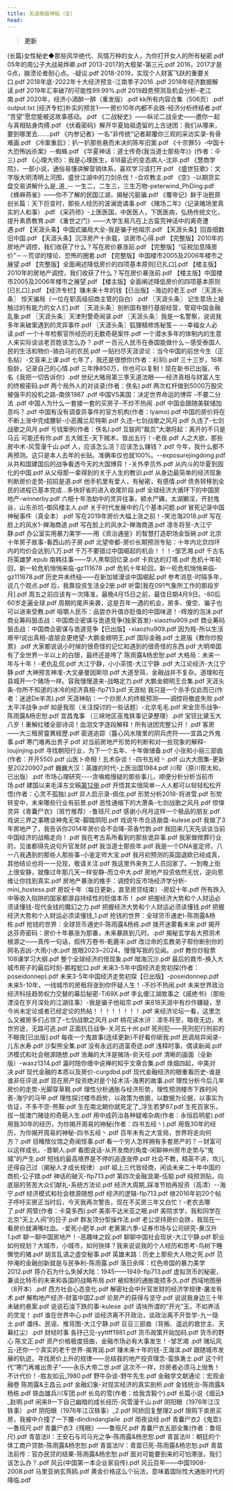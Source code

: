 ```yaml
---
title: 天涯绝版神贴（全）
head:
---
```



> **更新**

(长篇)女性秘史◆那些风华绝代、风情万种的女人，为你打开女人的所有秘密.pdf
05年的周公子大战易烨卿.pdf
2013-2017的大框架-第三元.pdf
2016，2017才是G点，崩溃论者耐心点。-疑议.pdf
2018-2019，实现个人财富飞跃的重要关口.pdf
2018年底-2022年十大经济预言-江南季子2016 .pdf
2018年经济数据解读.pdf
2019年汇率破7的可能性99.99%.pdf
2019趋势预测及机会分析-老江南.pdf
2020年，经济小酒醉一醉（重发版）.pdf
kk所有内容合集（506页）.pdf
output.txt
[经济专栏]朴实的预言1——房价10年内都不会跌-经济分析终结者.pdf
“苦望”愿您能被这故事感动。.pdf
《二战秘史》——纵论二战全史——邀你一起与真相贴身肉搏.pdf
《伏羲密码》解开华夏始祖遗留的上古谜团：我们从哪来，要到哪里去…….pdf
《内参记者》一名“非传统”记者颠覆你三观的采访实录-有骨难画.pdf
《冷案重启》：扒一扒那些悬而未决的陈年旧案.pdf
《十宗罪5》-中国十大恐怖凶杀案》--蜘蛛.pdf
《华夏神话：道士传奇(我当道士那些年)》(作者：仐三).pdf
《心理大师》：我是心理医生，818最近的变态病人-沈非.pdf
《慧商学院》，一部小说，通俗易懂讲解营销体系，喜欢学习请打开.pdf
《盛世狂歌》：文字版大明清明上河图，盛世江湖中的刀剑杀伐！-合欢教主.pdf
《空》-以期货实盘交易讲解什么是_道_-- 一生二，二生三，三生万物-peterwind_PhDing.pdf
《蜂麻燕雀》——你不了解的民国江湖，揭秘污脏骗.pdf
《覆帝记》鲜于冶銋原创长篇：天下巨变时，那些人经历的波澜诡谲事.pdf
《赌场二年》（记录赌场里真实的人和事）.pdf
《采药师》-上医医国，中医医人，下医医病，弘扬传统文化，提升素质教育.pdf
《重世之门》——大学生易凡在上古蛮荒神话中的离奇遭遇.pdf
【天涯头条】中国式骗局大全-我是骗子他祖宗.pdf
【天涯头条】回首细数旧中国.pdf
【天涯头条】沉浮房产十余载，谈房市心得.pdf
【完整版】2010年的房地产调控，我们收获了什么？写在房价暴涨前.pdf
【完整版】“征税加息降房价”－－荒谬的理论、恐怖的圈套.pdf
【完整版】中国楼市2005及2006年楼市之展望.pdf
【完整版】全面阐述降低房价的四项基本原则[已扎口].pdf
【楼主版】2010年的房地产调控，我们收获了什么？写在房价暴涨前.pdf
【楼主版】中国楼市2005及2006年楼市之展望.pdf
【楼主版】全面阐述降低房价的四项基本原则[已扎口].pdf
【经济专栏】赚未来十年的钱【已出版】-海边的老王.pdf
〖天涯头条〗 惊天骗局（一位在职高级招商主管的自白）.pdf
〖天涯头条〗 记生意场上接触过的有能力的女人们.pdf
〖天涯头条〗剖析国有银行基层经营，管窥中国金融乱象.pdf
〖天涯头条〗天津刑警奇闻录.pdf
〖天涯头条〗我是一名警察，说说我多年来破案遇到的灵异事件.pdf
〖天涯头条〗狐狸精修炼秘笈－－-幸福女人必读.pdf
一个十年检察官所经历的无数奇葩案件.pdf
一个潜水多年的体制内的生意人来实际谈谈老百姓该怎么办？.pdf
一百元人民币在泰国能做什么－感受泰国人民的生活和物价-骑白马的农民.pdf
一贴扫尽天涯谬论：当今中国的前世今生（正名帖）-文盲来上课.pdf
七年了，我还是很想你(作者：衫玔).pdf
三十三岁，16年股龄，记录自己的心情.pdf
三年挣850万，你也可以复制！现在新书已出版，书名《我把一切告诉你》.pdf
世纪大赌局第三季天道法眼——经济真相与财富人生的终极密码.pdf
两个局外人的对谈录(作者：佚名).pdf
两次杠杆做到5000万股灾被强平的投机之路-南侠1987 .pdf
中国VS美国：决定世界命运的博弈 -不要二分法 .pdf
中国人为什么一套接一套的买房子-不炒不热闹 .pdf
中国会跟随美联储加息吗？.pdf
中国有没有调查异事件的官方机构(作者：lyamo).pdf
中国的房价将在不断上涨中完成腰斩-小恶魔兰尼特斯.pdf
久违-七剑战歌之风月.pdf
久违了-七剑战歌之风月.pdf
亏钱案例(作者：佚名).pdf
互联网“裁员”大潮将起：离开的不只是马云 可能还有你.pdf
五大贼王-天下贼术，皆出五行！-老夜.pdf
人之大欲，那些房中术-风雪漫千山.pdf
人，应该怎么活？应该怎么赚钱？.pdf
今年，我什么都不再预测。这只是本人去年的长贴。准确率仅也就100%。--exposurejingdong.pdf
从共和国建国后的战争看透今天的大国博弈！-关外李员外.pdf
从内斗的华夏到固化的中国.pdf
从父母那一辈得到的关于人生的教训.pdf
从身边最简单的经济现象判断房价走势-招招是道.pdf
他手机里有爱人，有秘密，有感情.pdf
债务转移到全民的进程已基本完成...多快好省的进入收尾阶段.pdf
全球经济大循环下的中国房地产-winnerby.pdf
六相十年浩劫中的灵异往事，颍水尸媾，太湖獭淫，开封鬼谷，山东杀坑-御风楼主人.pdf
关于时代发展中的几个基本问题.pdf
冒死记录中国神秘事件（真全本）.pdf
写在2019年房价大幅上涨之前！-笑沧海2018.pdf
写在脸上的风水1-禅海商道.pdf
写在脸上的风水2-禅海商道.pdf
凛冬将至-大江宁静.pdf
办公室实用暴力美学——用《资治通鉴》的智慧打造职场金饭碗.pdf
北京十年房子故事-看西山的子房.pdf
北望帝都-房价长期预测专贴：十年内北京四环内的均价会达到八万.pdf
千万不要错过中国崛起的机会！！！-邹艺湘.pdf
千古名将英雄梦.epub
南韩往事——华人黑帮回忆录.pdf
卡宾达的灯塔.pdf
危机十年轮回，新一轮危机悄悄来临-gz111678 .pdf
危机十年轮回，新一轮危机悄悄来临-gz111678.pdf
历史并未终结——在新加坡漫谈中国崛起.pdf
参考消息-时隔多年，说几个观点.pdf
后，我靠投资生活全2册.pdf
听雷[我在091气象所工作的那段岁月].pdf
周五之前应该有一次降准，最晚4月15日之前，最佳日期4月9日。-80后60岁走遍全球.pdf
周期的尾声来袭，这是百年一遇的机会，房多、傻空、骗子也可以进来受教.pdf
咀嚼人民币：品尝亦升值亦贬值的中国味道！-辉煌的泡沫.pdf
商业筹码狙击战：中国商企密谋与诡道竞争(独家首发)-xiaozhu909.pdf
商业筹码狙击战：中国商企密谋与诡道竞争【已出版】-xiaozhu909.pdf
因为贱-所以生活艰辛!说出真相-底层会更绝望-大鹏金翅明王.pdf
国际金融.pdf
土匪版《教你炒股票》.pdf
大家都说说小时候的很奇怪的记忆和遇到的很奇怪的东西.pdf
大明帝国有了全世界一半以上的白银，最终还是垮了 陈雨露&杨忠恕.pdf
大格局：未来一年与十年！-老仇乱侃.pdf
大江宁静，小小茶馆-大江宁静 .pdf
大江论经济-大江宁静.pdf
大神预言神准-大文豪曼因斯坦.pdf
大道至简，金融战并不复杂。道理和在县城开一个赌场一样。容我慢慢道来-战略定力.pdf
大鹏金翅明王合集.pdf
天涯头条-你所不知道的冰冷的经济真相-flp713.pdf
天涯帖 我只是一个杀手仅此而已(作者：迷途De羊羔).pdf
天涯神贴：一个炒房人的终极预测——调控将撤底失败.pdf
太平洋战争.pdf
如是我观（关注探讨的一些话题）-北京毛毛.pdf
宋金货币战争-陈雨露&杨忠恕.pdf
宜昌鬼事 （三峡地区巫鬼轶事记录整理）.pdf
宝钗比黛玉大八岁！重解红楼全部诗词！血泪文字逐段解释！所有谜团完整公开！.pdf
客房——大三租房靈異經歷.pdf
密道追踪（簋心风水陵里的阴兵虎符——宜昌之外鬼事.pdf
寒门难再出贵子.pdf
对当前房地产形势的判断和对一些现象的解释-loujinjing.pdf
寻找朝阳行业，为下一个五年、十年做储备.pdf
小张和小丽三部曲(作者：开开550).pdf
山医卜命相！五术杂谈！-四书五经丶.pdf
山大大图集-更新至20220907.pdf
巍巍大汉：英雄的时代-上医治国1984.pdf
川帮（原川帮太和，已出版）.pdf
市场心理研究----贪嗔痴慢疑的那些事儿，顺便分析分析当前市场.pdf
建国以来毛泽东文稿[第12册](1966.1-1968.12).pdf
开悟其实很简单--人人都可以轻轻松松开悟(作者：心灵不孤独).pdf
异人启示录-佩伭.pdf
形势分析2018-将进雪.pdf
形势转变中，未来哪些行业有前景.pdf
恶性通缩下的大萧条-七剑战歌之风月.pdf
惊悚灵异《青囊尸衣》（斑竹推荐）-鲁班尺.pdf
感谢小月月这样一个极品的朋友.pdf
戏说三界之事瞎谈神鬼无常-脚踏阴阳.pdf
戏说牛市合适崩盘-kulese.pdf
我做了3年房地产了，我告诉你2014年房价会不会降-茶香竹韵.pdf
我回来几天先谈谈当前中国经济的战略走向！.pdf
我在考古系所看到的那些诡异事.pdf
我家做殡葬行业的，见谁都得先说句升官发财.pdf
我当道士那些年.pdf
我是一个DNA鉴定师，八一八我遇到的那些人那些事-小鉴定师大宝.pdf
我月初预测的英国退欧已经成真，其他结论也将一一兑现，敬请关注.pdf
我这里外来务工人员回家了。一到晚上街上很安静，就像过年那几天一样安静-而立中大.pdf
房地产投资依然无忧，逆向思维让你找到真实.pdf
房地产暴涨的推手：调控的反市场经济学分析-mini_hostess.pdf
房奴十年（每日更新，直至房贷结束）-房奴十年.pdf
所有跌入中等收入陷阱的国家都源自持续性的贬值本币！.pdf
把握经济大势和个人财运必须读懂钱-现代金钱的魔幻之力.pdf
把握经济大势和个人财运必须读懂钱.pdf
把握经济大势和个人财运必须读懂钱_1.pdf
抢钱的世界：全球货币通史Ⅰ-陈雨露&杨栋.pdf
抢钱的世界：全球货币通史Ⅱ-陈雨露&杨栋.pdf
拨开迷雾看未来.pdf
揭开达芬奇密码：房价十年暴涨为那番，未来暴跌到几时。.pdf
揭秘玄学各大预测术根源之——真传一句话，假传万卷书-乾鹿丰.pdf
改过命的玄教弟子帮你断别你的网名吉凶-大雨小水.pdf
放眼2023~2024，慢慢写我的见闻。.pdf
教你炒股票108课学习大纲.pdf
整个全球经济的怪现象.pdf
暗海沉沙.pdf
最后的救市-换入大城市房子的最后时刻-鹏程蛇口.pdf
未来3-5年中国经济走势初探(作者：poseidonnep).pdf
未来3-5年中国经济走势初探【已出版】-poseidonnep.pdf
未来5-10年，一线城市的房租将涨到你怀疑人生！-不炒不热闹.pdf
未来世界政治经济科技趋势权力交替的幕后秘密-Ti69X.pdf
李幺傻江湖故事之《戚绝书》（那些湮没在岁月深处的江湖往事）-我是骗子他祖宗.pdf
来818天涯中有炒作嫌疑，至今尚未定论或者已经定论的热帖！！！！！！！！.pdf
来经济论坛一看，这里怎么又被房多们占领了-七剑战歌之风月.pdf
桃花读水浒：凛冬将至，暗夜无边，末世穷途，无路可逃.pdf
正面抗日战争-关河五十州.pdf
死刑犯——死刑犯行刑前的不眠夜[已出版].pdf
每夜一个鬼故事(连续更新)不好看你砸我.pdf
民调局异闻录-儿东水寿.pdf
沙梨熊全集.pdf
没有永远的造富奇迹.pdf
浅释时事，偶读新闻.pdf
济模式和社会根源随想.pdf
浩瀚的大洋是赌场-俞天任.pdf
清晰的画面（全新版）-waxz1314.pdf
瀛时陪你缠中说禅的知乎文章合集.pdf
烽烟四起，中美对决.pdf
现代金融的本质以及房价-curgdbd.pdf
现代金融经济的眼重看历史-谁是谁非任评说.pdf
现在房产投资绝对是个技术活-海男的故事.pdf
理性分析今后几年房价的走势-光脚穿草鞋.pdf
理性分析通胀与经济形势，理性预测楼市下跌时间表-海宁的马甲.pdf
理性探讨楼市趋势，以政策为依据，以数据为论据，以事实为佐证，不多不空-熊鞍.pdf
生在南北朝你就死定了_浮生若梦87.pdf
生死百家乐，拔一拔澳门赌徒的奇葩人生.pdf
用中成药治各种疑难杂病(作者：永恒启明星).pdf
用我30年的经历，为你揭开周易的神秘(作者：四书五经丶).pdf
用我30年的经历，为你揭开周易的神秘-四书五经丶.pdf
百年未有之大变局，世界将走向何方？.pdf
目睹殡仪馆之奇闻怪事.pdf
看一个穷人怎样拥有多套房产的？－财富可以这样成长。-晋朝人.pdf
看图说话-从开发商的角度-闲聊神州房市走势与“鬼城”的产生.pdf
短线的最高境界是不停的追逐涨停.pdf
社会不教，精英不讲，坎儿还得自己过（揭秘人才成长规律）.pdf
祖上三代皆经商，闲谈未来二十年中国的商机-公子镔.pdf
神话的破灭-flp713.pdf
第四次金融浪潮-伍聪.pdf
纯预测贴，向底层的劳苦大众们献礼-系统方法论.pdf
经济大周期_踩准节拍再投资（高清）--海宁.pdf
经济模式和社会根源随想.pdf
经济的逻辑-flp713.pdf
继2016年初20个帖子呼吁买房正当时后，今天我再次警告，现在不买房三年又白忙！-老农去哪了.pdf
网管(作者：卡莫多西).pdf
美索不达米亚之眼.pdf
美院求学，我和同学在北京“天上人间”的日子.pdf
群友顶分型操作法.pdf
老公坚持房价会跌，我现在一看房价就满嘴吐血。-爱死小肥羊.pdf
老黄第六季-证券市场与公司研究-黄汉升1.pdf
聊一聊中国房地产！-恶趣味之奴.pdf
聊聊中国社会现状-大江宁静.pdf
职业如何规划？大城市，小城市，如何抉择？我来说说我的个人经历和思考-鸟树下睡懒觉的猪.pdf
胡言乱语之虚空秘事.pdf
英雄末路：历史上那些大人物之死.pdf
范仲淹的金融创新就是与民争利-陈雨露.pdf
落日余晖：红色帝国的暴力美学2012.pdf
蒋介石为什么失掉大陆：1945——1949-flp713.pdf
虚拟货币的秘密，兼谈比特币的未来和各国的战略布局.pdf
被抑制的通胀能捂多久.pdf
西域地图册（8开本）.pdf
西方社会心态变化.pdf
解密社会中升官发财的经济学规律-屠龙有术.pdf
解构地产经济-财富中国Z.pdf
论房产的获得与坚守.pdf
说说我身边三十年未破的悬案.pdf
说说石油下跌的事-kulese .pdf
请块所谓的“开光”玉，不如养活的灵宠！.pdf
谁在世界中心.pdf
谈经济离不开政治，谈政治离不开哲学-九一隐士.pdf
谶纬、民谣、推背图-大江宁静.pdf
豆豆三部曲（背叛、遥远的救世主、天幕红尘）.pdf
财经时事 各抒己见-yyttff1981.pdf
货币政策开始加码.pdf
货币的野心 陈文正.pdf
资产价格极度扭曲，金融市场必有大事发生！-邹艺湘 .pdf
赌坛风云-还你一个真实的老千世界-揭育润.pdf
赚未来十年的钱-王海滨.pdf
跟随城市发展的轨迹，寻找房价上升的规律——总结我的地产投资理念-蛮族勇士.pdf
这个时代”寒门再难出贵子”——永乐大帝二世.pdf
这次不一样，炒房者必须马上抛售！不计代价！-胜友如云_1980.pdf
野牛杂谈-野牛先生.pdf
金融学文献通论：宏观金融卷 陈雨露&王昌云.pdf
金融幻象-对现实经济的真实剖析.pdf
金钱统治-陈雨露&杨栋.pdf
铁血雄兵川军团.pdf
长岛的雪(作者：给我含毅个).pdf
长篇小说《烟云》_赵明.pdf
闲来8一下自己幽暗的成长经历-风雪漫千山.pdf
阴阳眼（1976年江汉轶事）.pdf
阴阳眼（1976年江汉轶事）_2.pdf
阿娇回复整理2.pdf
限购下卖房买房，我被中介撞了一下腰-dindindanglaile .pdf
雨夜谈经.pdf
青囊尸衣2《鬼壶》—鲁班尺.pdf
青囊尸衣3《残眼》——鲁班尺.pdf
青囊尸衣五部全集(作者：鲁班尺).pdf
青苗法Ⅱ：王安石与司马光之争-陈雨露&杨忠恕.pdf
青苗法Ⅲ：朝廷的个体工商户贷款-陈雨露&杨忠恕.pdf
青苗法Ⅳ：青苗已死-陈雨露&杨忠恕.pdf
青苗法前传：官办民贷的结果-陈雨露&杨忠恕.pdf
面对可能要到来的可怕滞涨，我们该怎么办？.pdf
风云(中国第一本企业家自传).pdf
风云百年——中国1908-2008.pdf
马里亚纳玄燕鸥.pdf
黄金价格这么个玩法，意味着国际性大通胀时代的降临.pdf
